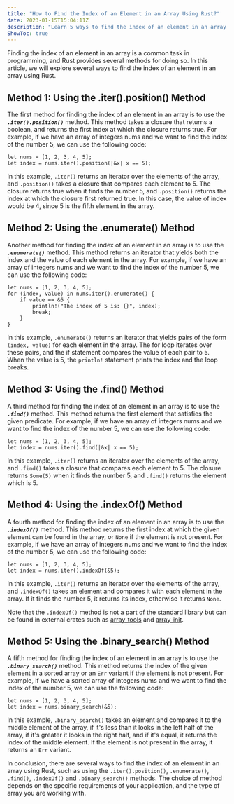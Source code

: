 ```yaml
---
title: "How to Find the Index of an Element in an Array Using Rust?"
date: 2023-01-15T15:04:11Z
description: "Learn 5 ways to find the index of an element in an array using Rust. Discover efficient methods like .iter().position(), .enumerate(), .find(), .indexOf() and .binary_search() to optimize your code."
ShowToc: true
---
```


Finding the index of an element in an array is a common task in programming, and Rust provides several methods for doing so. In this article, we will explore several ways to find the index of an element in an array using Rust.

## Method 1: Using the .iter().position() Method

The first method for finding the index of an element in an array is to use the ***`.iter().position()`*** method. This method takes a closure that returns a boolean, and returns the first index at which the closure returns true. For example, if we have an array of integers nums and we want to find the index of the number 5, we can use the following code:

```
let nums = [1, 2, 3, 4, 5];
let index = nums.iter().position(|&x| x == 5);
```

In this example, `.iter()` returns an iterator over the elements of the array, and `.position()` takes a closure that compares each element to 5. The closure returns true when it finds the number 5, and `.position()` returns the index at which the closure first returned true. In this case, the value of index would be 4, since 5 is the fifth element in the array.

## Method 2: Using the .enumerate() Method

Another method for finding the index of an element in an array is to use the ***`.enumerate()`*** method. This method returns an iterator that yields both the index and the value of each element in the array. For example, if we have an array of integers nums and we want to find the index of the number 5, we can use the following code:

```
let nums = [1, 2, 3, 4, 5];
for (index, value) in nums.iter().enumerate() {
    if value == &5 {
        println!("The index of 5 is: {}", index);
        break;
    }
}
```

In this example, `.enumerate()` returns an iterator that yields pairs of the form `(index, value)` for each element in the array. The for loop iterates over these pairs, and the if statement compares the value of each pair to 5. When the value is 5, the `println!` statement prints the index and the loop breaks.

## Method 3: Using the .find() Method

A third method for finding the index of an element in an array is to use the ***`.find()`*** method. This method returns the first element that satisfies the given predicate. For example, if we have an array of integers nums and we want to find the index of the number 5, we can use the following code:

```
let nums = [1, 2, 3, 4, 5];
let index = nums.iter().find(|&x| x == 5);
```

In this example, `.iter()` returns an iterator over the elements of the array, and `.find()` takes a closure that compares each element to 5. The closure returns `Some(5)` when it finds the number 5, and `.find()` returns the element which is 5.

## Method 4: Using the .indexOf() Method

A fourth method for finding the index of an element in an array is to use the ***`.indexOf()`*** method. This method returns the first index at which the given element can be found in the array, or `None` if the element is not present. For example, if we have an array of integers nums and we want to find the index of the number 5, we can use the following code:

```
let nums = [1, 2, 3, 4, 5];
let index = nums.iter().indexOf(&5);
```

In this example, `.iter()` returns an iterator over the elements of the array, and `.indexOf()` takes an element and compares it with each element in the array. If it finds the number 5, it returns its index, otherwise it returns `None`.

Note that the `.indexOf()` method is not a part of the standard library but can be found in external crates such as [array_tools](https://crates.io/crates/array-tools) and [array_init](https://crates.io/crates/array-init).

## Method 5: Using the .binary_search() Method

A fifth method for finding the index of an element in an array is to use the ***`.binary_search()`*** method. This method returns the index of the given element in a sorted array or an `Err` variant if the element is not present. For example, if we have a sorted array of integers nums and we want to find the index of the number 5, we can use the following code:

```
let nums = [1, 2, 3, 4, 5];
let index = nums.binary_search(&5);
```

In this example, `.binary_search()` takes an element and compares it to the middle element of the array, if it's less than it looks in the left half of the array, if it's greater it looks in the right half, and if it's equal, it returns the index of the middle element. If the element is not present in the array, it returns an `Err` variant.

In conclusion, there are several ways to find the index of an element in an array using Rust, such as using the `.iter().position()`, `.enumerate()`, `.find()`, `.indexOf()` and `.binary_search()` methods. The choice of method depends on the specific requirements of your application, and the type of array you are working with.



